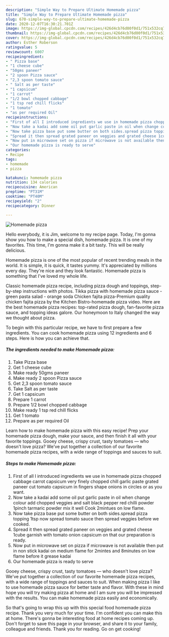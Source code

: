 ```yaml
---
description: "Simple Way to Prepare Ultimate Homemade pizza"
title: "Simple Way to Prepare Ultimate Homemade pizza"
slug: 670-simple-way-to-prepare-ultimate-homemade-pizza
date: 2020-12-07T16:30:21.701Z
image: https://img-global.cpcdn.com/recipes/426d4cb76d00f0d1/751x532cq70/homemade-pizza-recipe-main-photo.jpg
thumbnail: https://img-global.cpcdn.com/recipes/426d4cb76d00f0d1/751x532cq70/homemade-pizza-recipe-main-photo.jpg
cover: https://img-global.cpcdn.com/recipes/426d4cb76d00f0d1/751x532cq70/homemade-pizza-recipe-main-photo.jpg
author: Esther Roberson
ratingvalue: 5
reviewcount: 6007
recipeingredient:
- " Pizza base"
- "1 cheese cube"
- "50gms paneer"
- "2 spoon Pizza sauce"
- "2,3 spoon tomato sauce"
- " Salt as per taste"
- "1 capsicum"
- "1 carrot"
- "1/2 bowl chopped cabbage"
- "1 tsp red chill flicks"
- "1 tomato"
- "as per required Oil"
recipeinstructions:
- "First of all I introduced ingredients we use in homemade pizza chopped cabbage carrot capsicum very finely chopped chill garlic paste grated paneer cut tomato capsicum in fingers shape onions in circles or as you want."
- "Now take a kadai add some oil put garlic paste in oil when change colour add chopped veggies and salt black pepper red chilli powder 1pinch tarmaric powder mix it well Cook 2mintues on low flame."
- "Now take pizza base put some butter on both sides.spread pizza topping 1tsp now spread tomato sauce then spread veggies before we cooked."
- "Spread it then spread grated paneer on veggies and grated cheese 1cube garnish with tomato onion capsicum on that our preparation is ready."
- "Now put in microwave set on pizza if microwave is not available then put in non stick kadai on medium flame for 2mintes and 8minutes on low flame before it grease kadai"
- "Our homemade pizza is ready to serve"
categories:
- Recipe
tags:
- homemade
- pizza

katakunci: homemade pizza 
nutrition: 134 calories
recipecuisine: American
preptime: "PT31M"
cooktime: "PT40M"
recipeyield: "2"
recipecategory: Dinner

---
```



![Homemade pizza](https://img-global.cpcdn.com/recipes/426d4cb76d00f0d1/751x532cq70/homemade-pizza-recipe-main-photo.jpg)

Hello everybody, it is Jim, welcome to my recipe page. Today, I'm gonna show you how to make a special dish, homemade pizza. It is one of my favorites. This time, I'm gonna make it a bit tasty. This will be really delicious.

Homemade pizza is one of the most popular of recent trending meals in the world. It is simple, it is quick, it tastes yummy. It's appreciated by millions every day. They're nice and they look fantastic. Homemade pizza is something that I've loved my whole life.

Classic homemade pizza recipe, including pizza dough and toppings, step-by-step instructions with photos. Tikka pizza with homemade pizza sauce - green pasta salad - orange soda Chicken fajita pizza-Premium quality chicken fajita pizza by the Kitchen Bistro-homemade pizza video. Here are the best homemade pizza recipes: top-rated pizza dough, fan-favorite pizza sauce, and topping ideas galore. Our honeymoon to Italy changed the way we thought about pizza.


To begin with this particular recipe, we have to first prepare a few ingredients. You can cook homemade pizza using 12 ingredients and 6 steps. Here is how you can achieve that.

<!--inarticleads1-->

##### The ingredients needed to make Homemade pizza:

1. Take  Pizza base
1. Get 1 cheese cube
1. Make ready 50gms paneer
1. Make ready 2 spoon Pizza sauce
1. Get 2,3 spoon tomato sauce
1. Take  Salt as per taste
1. Get 1 capsicum
1. Prepare 1 carrot
1. Prepare 1/2 bowl chopped cabbage
1. Make ready 1 tsp red chill flicks
1. Get 1 tomato
1. Prepare as per required Oil


Learn how to make homemade pizza with this easy recipe! Prep your homemade pizza dough, make your sauce, and then finish it all with your favorite toppings. Gooey cheese, crispy crust, tasty tomatoes — who doesn&#39;t love pizza? We&#39;ve put together a collection of our favorite homemade pizza recipes, with a wide range of toppings and sauces to suit. 

<!--inarticleads2-->

##### Steps to make Homemade pizza:

1. First of all I introduced ingredients we use in homemade pizza chopped cabbage carrot capsicum very finely chopped chill garlic paste grated paneer cut tomato capsicum in fingers shape onions in circles or as you want.
1. Now take a kadai add some oil put garlic paste in oil when change colour add chopped veggies and salt black pepper red chilli powder 1pinch tarmaric powder mix it well Cook 2mintues on low flame.
1. Now take pizza base put some butter on both sides.spread pizza topping 1tsp now spread tomato sauce then spread veggies before we cooked.
1. Spread it then spread grated paneer on veggies and grated cheese 1cube garnish with tomato onion capsicum on that our preparation is ready.
1. Now put in microwave set on pizza if microwave is not available then put in non stick kadai on medium flame for 2mintes and 8minutes on low flame before it grease kadai
1. Our homemade pizza is ready to serve


Gooey cheese, crispy crust, tasty tomatoes — who doesn&#39;t love pizza? We&#39;ve put together a collection of our favorite homemade pizza recipes, with a wide range of toppings and sauces to suit. When making pizza I like to use homemade pizza sauce for better taste and flavor. With these in mind hope you will try making pizza at home and I am sure you will be impressed with the results. You can make homemade pizza easily and economically. 

So that's going to wrap this up with this special food homemade pizza recipe. Thank you very much for your time. I'm confident you can make this at home. There's gonna be interesting food at home recipes coming up. Don't forget to save this page in your browser, and share it to your family, colleague and friends. Thank you for reading. Go on get cooking!
